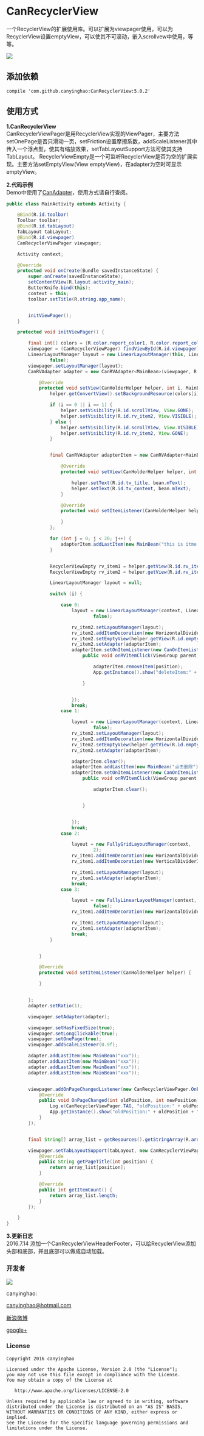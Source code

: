 # CanRecyclerView
一个RecyclerView的扩展使用库。可以扩展为viewpager使用，可以为RecyclerView设置emptyView，可以使其不可滚动，嵌入scrollvew中使用，等等。



![](./pic/CanRecyclerView.gif)  



## 添加依赖
```
compile 'com.github.canyinghao:CanRecyclerView:5.0.2'
```


## 使用方式 
**1.CanRecyclerView**  
CanRecyclerViewPager是用RecyclerView实现的ViewPager，主要方法setOnePage是否只滑动一页，setFriction设置摩擦系数，addScaleListener其中传入一个浮点型，使其有缩放效果，setTabLayoutSupport方法可使其支持TabLayout。
RecyclerViewEmpty是一个可监听RecyclerView是否为空的扩展实现。主要方法setEmptyView(View emptyView)，在adapter为空时可显示emptyView。


**2.代码示例**  
Demo中使用了[CanAdapter](https://github.com/canyinghao/CanAdapter)，使用方式请自行查阅。
```JAVA
public class MainActivity extends Activity {

    @Bind(R.id.toolbar)
    Toolbar toolbar;
    @Bind(R.id.tabLayout)
    TabLayout tabLayout;
    @Bind(R.id.viewpager)
    CanRecyclerViewPager viewpager;

    Activity context;

    @Override
    protected void onCreate(Bundle savedInstanceState) {
        super.onCreate(savedInstanceState);
        setContentView(R.layout.activity_main);
        ButterKnife.bind(this);
        context = this;
        toolbar.setTitle(R.string.app_name);


        initViewPager();
    }

    protected void initViewPager() {

        final int[] colors = {R.color.report_color1, R.color.report_color2, R.color.report_color3, R.color.report_color4};
        viewpager = (CanRecyclerViewPager) findViewById(R.id.viewpager);
        LinearLayoutManager layout = new LinearLayoutManager(this, LinearLayoutManager.HORIZONTAL,
                false);
        viewpager.setLayoutManager(layout);
        CanRVAdapter adapter = new CanRVAdapter<MainBean>(viewpager, R.layout.item_main) {

            @Override
            protected void setView(CanHolderHelper helper, int i, MainBean bean) {
                helper.getConvertView().setBackgroundResource(colors[i]);

                if (i == 0 || i == 1) {
                    helper.setVisibility(R.id.scrollView, View.GONE);
                    helper.setVisibility(R.id.rv_item2, View.VISIBLE);
                } else {
                    helper.setVisibility(R.id.scrollView, View.VISIBLE);
                    helper.setVisibility(R.id.rv_item2, View.GONE);
                }


                final CanRVAdapter adapterItem = new CanRVAdapter<MainBean>(viewpager, R.layout.item_3) {

                    @Override
                    protected void setView(CanHolderHelper helper, int i, MainBean bean) {

                        helper.setText(R.id.tv_title, bean.mText);
                        helper.setText(R.id.tv_content, bean.mText);
                    }

                    @Override
                    protected void setItemListener(CanHolderHelper helper) {

                    }
                };

                for (int j = 0; j < 20; j++) {
                    adapterItem.addLastItem(new MainBean("this is itme " + j));
                }


                RecyclerViewEmpty rv_item1 = helper.getView(R.id.rv_item1);
                RecyclerViewEmpty rv_item2 = helper.getView(R.id.rv_item2);

                LinearLayoutManager layout = null;

                switch (i) {

                    case 0:
                        layout = new LinearLayoutManager(context, LinearLayoutManager.VERTICAL,
                                false);

                        rv_item2.setLayoutManager(layout);
                        rv_item2.addItemDecoration(new HorizontalDividerItemDecoration.Builder(context).colorResId(R.color.line).size(10).showLastDivider().build());
                        rv_item2.setEmptyView(helper.getView(R.id.empty));
                        rv_item2.setAdapter(adapterItem);
                        adapterItem.setOnItemListener(new CanOnItemListener() {
                            public void onRVItemClick(ViewGroup parent, View itemView, int position) {

                                adapterItem.removeItem(position);
                                App.getInstance().show("deleteItem:" + position);

                            }


                        });
                        break;
                    case 1:

                        layout = new LinearLayoutManager(context, LinearLayoutManager.VERTICAL,
                                false);
                        rv_item2.setLayoutManager(layout);
                        rv_item2.addItemDecoration(new HorizontalDividerItemDecoration.Builder(context).colorResId(R.color.line).size(5).showLastDivider().build());
                        rv_item2.setEmptyView(helper.getView(R.id.empty));
                        rv_item2.setAdapter(adapterItem);

                        adapterItem.clear();
                        adapterItem.addLastItem(new MainBean("点击删除"));
                        adapterItem.setOnItemListener(new CanOnItemListener() {
                            public void onRVItemClick(ViewGroup parent, View itemView, int position) {

                                adapterItem.clear();


                            }


                        });
                        break;
                    case 2:

                        layout = new FullyGridLayoutManager(context,
                                2);
                        rv_item1.addItemDecoration(new HorizontalDividerItemDecoration.Builder(context).colorResId(R.color.line).size(5).showLastDivider().build());
                        rv_item1.addItemDecoration(new VerticalDividerItemDecoration.Builder(context).colorResId(R.color.line).size(5).showLastDivider().build());

                        rv_item1.setLayoutManager(layout);
                        rv_item1.setAdapter(adapterItem);
                        break;
                    case 3:

                        layout = new FullyLinearLayoutManager(context, LinearLayoutManager.VERTICAL,
                                false);
                        rv_item1.addItemDecoration(new HorizontalDividerItemDecoration.Builder(context).colorResId(R.color.color_main).size(2).showLastDivider().build());

                        rv_item1.setLayoutManager(layout);
                        rv_item1.setAdapter(adapterItem);
                        break;
                }


            }

            @Override
            protected void setItemListener(CanHolderHelper helper) {

            }


        };
        adapter.setRatio(1);

        viewpager.setAdapter(adapter);

        viewpager.setHasFixedSize(true);
        viewpager.setLongClickable(true);
        viewpager.setOnePage(true);
        viewpager.addScaleListener(0.9f);

        adapter.addLastItem(new MainBean("xxx"));
        adapter.addLastItem(new MainBean("xxx"));
        adapter.addLastItem(new MainBean("xxx"));
        adapter.addLastItem(new MainBean("xxx"));


        viewpager.addOnPageChangedListener(new CanRecyclerViewPager.OnPageChangedListener() {
            @Override
            public void OnPageChanged(int oldPosition, int newPosition) {
                Log.e(CanRecyclerViewPager.TAG, "oldPosition:" + oldPosition + " newPosition:" + newPosition);
                App.getInstance().show("oldPosition:" + oldPosition + " newPosition:" + newPosition);
            }
        });


        final String[] array_list = getResources().getStringArray(R.array.array_list);

        viewpager.setTabLayoutSupport(tabLayout, new CanRecyclerViewPager.ViewPagerTabLayoutAdapter() {
            @Override
            public String getPageTitle(int position) {
                return array_list[position];
            }

            @Override
            public int getItemCount() {
                return array_list.length;
            }
        });

    }
}
```

**3.更新日志**  
2016.7.14  添加一个CanRecyclerViewHeaderFooter，可以给RecyclerView添加头部和底部，并且底部可以做成自动加载。


### 开发者

![](https://avatars3.githubusercontent.com/u/12572840?v=3&s=460) 

canyinghao: 

<canyinghao@hotmail.com>  

[新浪微博](http://weibo.com/u/5670978460)

[google+](https://plus.google.com/u/0/109542533436298291853)

### License

    Copyright 2016 canyinghao

    Licensed under the Apache License, Version 2.0 (the "License");
    you may not use this file except in compliance with the License.
    You may obtain a copy of the License at

       http://www.apache.org/licenses/LICENSE-2.0

    Unless required by applicable law or agreed to in writing, software
    distributed under the License is distributed on an "AS IS" BASIS,
    WITHOUT WARRANTIES OR CONDITIONS OF ANY KIND, either express or implied.
    See the License for the specific language governing permissions and
    limitations under the License.
